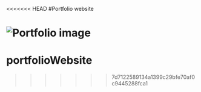 <<<<<<< HEAD
#Portfolio website

![Portfolio image](https://costagolub.github.com/portfolioWebsite/screenshot.jpg)
=======
portfolioWebsite
================
>>>>>>> 7d7122589134a1399c29bfe70af0c9445288fca1
